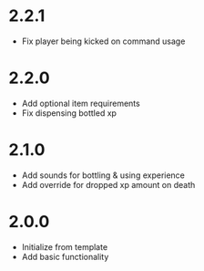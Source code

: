 # 2.2.1

* Fix player being kicked on command usage

# 2.2.0

* Add optional item requirements
* Fix dispensing bottled xp

# 2.1.0

* Add sounds for bottling & using experience
* Add override for dropped xp amount on death

# 2.0.0

* Initialize from template
* Add basic functionality
